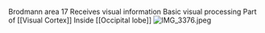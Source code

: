 Brodmann area 17
Receives visual information
Basic visual processing
Part of [[Visual Cortex]]
Inside [[Occipital lobe]]
![IMG_3376.jpeg](img_3376.jpeg)
